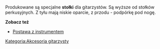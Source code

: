 Produkowane są specjalne **stołki** dla gitarzystów. Są wyższe od
stołków perkusyjnych. Z tyłu mają niskie oparcie, z przodu - podpórkę
pod nogę.

**Zobacz też**

  - [Postawa z instrumentem](Postawa_z_instrumentem "wikilink")

[Kategoria:Akcesoria
gitarzysty](Kategoria:Akcesoria_gitarzysty "wikilink")
